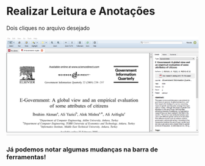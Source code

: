 # Realizar Leitura e Anotações

Dois cliques no arquivo desejado

![](../../.gitbook/assets/image%20%2815%29.png)

### Já podemos notar algumas mudanças na barra de ferramentas!

